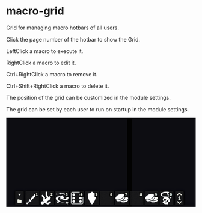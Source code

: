 # macro-grid

Grid for managing macro hotbars of all users.

Click the page number of the hotbar to show the Grid.

LeftClick a macro to execute it.

RightClick a macro to edit it.

Ctrl+RightClick a macro to remove it.

Ctrl+Shift+RightClick a macro to delete it.

The position of the grid can be customized in the module settings.

The grid can be set by each user to run on startup in the module settings.

![Demo](https://github.com/xaukael/macro-grid/blob/1d32c305f44a12fa8961b531c15edd6ef3473518/macro-grid-demo.gif)
